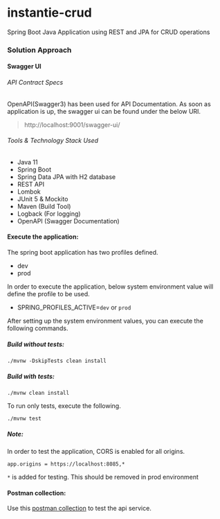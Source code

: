# instantie-crud
Spring Boot Java Application using REST and JPA for CRUD operations

### Solution Approach

#### Swagger UI

###### API Contract Specs

OpenAPI(Swagger3) has been used for API Documentation. As soon as application is up, the swagger ui can be found under the below URI.

> http://localhost:9001/swagger-ui/

###### Tools & Technology Stack Used
* Java 11
* Spring Boot
* Spring Data JPA with H2 database
* REST API
* Lombok
* JUnit 5 & Mockito
* Maven (Build Tool)
* Logback (For logging)
* OpenAPI (Swagger Documentation)

#### Execute the application:
The spring boot application has two profiles defined.

* dev
* prod

In order to execute the application, below system environment value will define the profile to be used.

* SPRING_PROFILES_ACTIVE=`dev` or `prod`

After setting up the system environment values, you can execute the following commands.

##### Build without tests:
`./mvnw -DskipTests clean install`

##### Build with tests:
`./mvnw clean install`


To run only tests, execute the following.

`./mvnw test`

##### Note:
In order to test the application, CORS is enabled for all origins.

`app.origins = https://localhost:8085,*`

`*` is added for testing. This should be removed in prod environment

#### Postman collection:
Use this [postman collection](https://github.com/iqzasm/instantie-crud/api.json) to test the api service.
